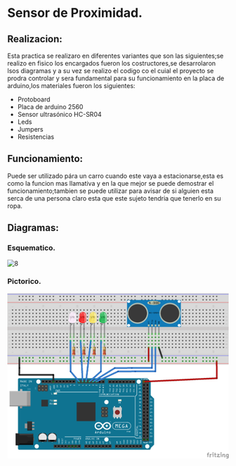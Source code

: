 # Sensor de Proximidad.
## Realizacion:
Esta practica se realizaro en diferentes variantes que son las siguientes;se realizo en fisico los encargados fueron los costructores,se desarrolaron lsos diagramas y a su vez se realizo el codigo co el cuial el proyecto se prodra controlar y sera fundamental para su funcionamiento en la placa de arduino,los materiales fueron los siguientes:
+ Protoboard
+ Placa de arduino 2560
+ Sensor ultrasónico HC-SR04
+ Leds 
+ Jumpers
+ Resistencias
## Funcionamiento:
Puede ser utilizado pára un carro cuando este vaya a estacionarse,esta es como la funcion mas llamativa y en la que mejor se puede demostrar el funcionamiento;tambien se puede utilizar para avisar de si alguien esta serca de una persona claro esta que este sujeto tendria que tenerlo en su ropa.
## Diagramas:
### Esquematico.
![8](https://github.com/germangarci/PROYECTO-GUIADO/blob/master/Images/sensor%20de%20aproximidad%20esquem%C3%A1tico.png)
### Pictorico.
![9](https://github.com/germangarci/PROYECTO-GUIADO/blob/master/Images/sensor%20de%20aproximidad%20proto.png)

